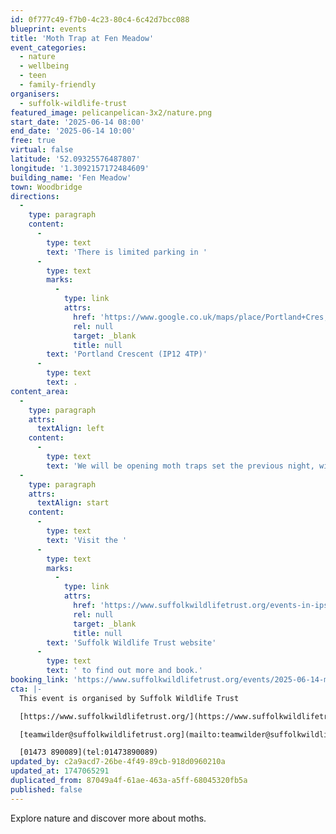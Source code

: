```yaml
---
id: 0f777c49-f7b0-4c23-80c4-6c42d7bcc088
blueprint: events
title: 'Moth Trap at Fen Meadow'
event_categories:
  - nature
  - wellbeing
  - teen
  - family-friendly
organisers:
  - suffolk-wildlife-trust
featured_image: pelicanpelican-3x2/nature.png
start_date: '2025-06-14 08:00'
end_date: '2025-06-14 10:00'
free: true
virtual: false
latitude: '52.09325576487807'
longitude: '1.3092157172484609'
building_name: 'Fen Meadow'
town: Woodbridge
directions:
  -
    type: paragraph
    content:
      -
        type: text
        text: 'There is limited parking in '
      -
        type: text
        marks:
          -
            type: link
            attrs:
              href: 'https://www.google.co.uk/maps/place/Portland+Cres,+Woodbridge/@52.0906885,1.300914,17z/data=!3m1!4b1!4m6!3m5!1s0x47d99c7b7add5b9b:0x6c3251aeef53ddc5!8m2!3d52.0906885!4d1.3034889!16s%2Fg%2F1v4k5slt?entry=ttu&g_ep=EgoyMDI1MDUwNy4wIKXMDSoJLDEwMjExNDUzSAFQAw%3D%3D'
              rel: null
              target: _blank
              title: null
        text: 'Portland Crescent (IP12 4TP)'
      -
        type: text
        text: .
content_area:
  -
    type: paragraph
    attrs:
      textAlign: left
    content:
      -
        type: text
        text: 'We will be opening moth traps set the previous night, with a moth expert on hand to help us identify the moths found.'
  -
    type: paragraph
    attrs:
      textAlign: start
    content:
      -
        type: text
        text: 'Visit the '
      -
        type: text
        marks:
          -
            type: link
            attrs:
              href: 'https://www.suffolkwildlifetrust.org/events-in-ipswich'
              rel: null
              target: _blank
              title: null
        text: 'Suffolk Wildlife Trust website'
      -
        type: text
        text: ' to find out more and book.'
booking_link: 'https://www.suffolkwildlifetrust.org/events/2025-06-14-moth-trap-fen-meadow-woodbridge'
cta: |-
  This event is organised by Suffolk Wildlife Trust

  [https://www.suffolkwildlifetrust.org/](https://www.suffolkwildlifetrust.org/)

  [teamwilder@suffolkwildlifetrust.org](mailto:teamwilder@suffolkwildlifetrust.org)

  [01473 890089](tel:01473890089)
updated_by: c2a9acd7-26be-4f49-89cb-918d0960210a
updated_at: 1747065291
duplicated_from: 87049a4f-61ae-463a-a5ff-68045320fb5a
published: false
---
```

Explore nature and discover more about moths.